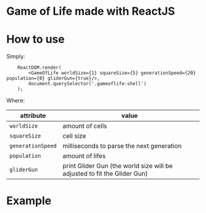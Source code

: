 # Game of Life made with ReactJS


# How to use

Simply:

```
    ReactDOM.render(
        <GameOfLife worldSize={1} squareSize={5} generationSpeed={20} population={0} gliderGun={true}/>,
        document.querySelector('.gameoflife-shell')
    );
```

Where:

| attribute | value |
| ---       | ---   |
|`worldSize`| amount of cells |
|`squareSize`| cell size |
|`generationSpeed`| milliseconds to parse the next generation |
|`population`| amount of lifes |
|`gliderGun`| print Glider Gun (the world size will be adjusted to fit the Glider Gun) |

# Example
